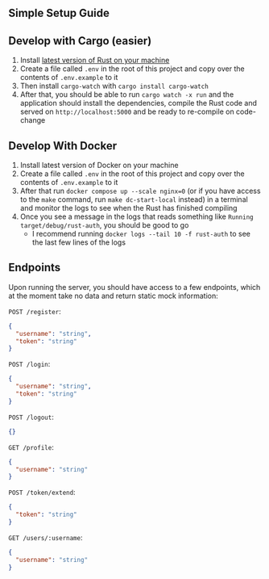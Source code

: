 ## Simple Setup Guide

## Develop with Cargo (easier)

1. Install [latest version of Rust on your machine](https://doc.rust-lang.org/book/ch01-01-installation.html#installing-rustup-on-linux-or-macos)
2. Create a file called `.env` in the root of this project and copy over the contents of `.env.example` to it
3. Then install `cargo-watch` with `cargo install cargo-watch`
4. After that, you should be able to run `cargo watch -x run` and the application should install the dependencies, compile the Rust code and served on `http://localhost:5000` and be ready to re-compile on code-change

## Develop With Docker

1. Install latest version of Docker on your machine
2. Create a file called `.env` in the root of this project and copy over the contents of `.env.example` to it
3. After that run `docker compose up --scale nginx=0` (or if you have access to the `make` command, run `make dc-start-local` instead) in a terminal and monitor the logs to see when the Rust has finished compiling
4. Once you see a message in the logs that reads something like `Running target/debug/rust-auth`, you should be good to go
   - I recommend running `docker logs --tail 10 -f rust-auth` to see the last few lines of the logs

## Endpoints

Upon running the server, you should have access to a few endpoints, which at the moment take no data and return static mock information:

`POST /register`:

```json
{
  "username": "string",
  "token": "string"
}
```

`POST /login`:

```json
{
  "username": "string",
  "token": "string"
}
```

`POST /logout`:

```json
{}
```

`GET /profile`:

```json
{
  "username": "string"
}
```

`POST /token/extend`:

```json
{
  "token": "string"
}
```

`GET /users/:username`:

```json
{
  "username": "string"
}
```
